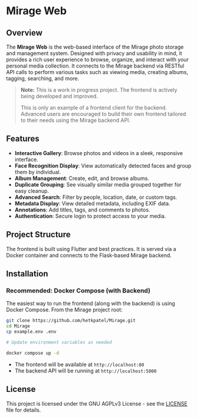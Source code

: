 # Mirage Web

## Overview

The **Mirage Web** is the web-based interface of the Mirage photo storage and management system. Designed with privacy and usability in mind, it provides a rich user experience to browse, organize, and interact with your personal media collection. It connects to the Mirage backend via RESTful API calls to perform various tasks such as viewing media, creating albums, tagging, searching, and more.

> **Note:** This is a work in progress project. The frontend is actively being developed and improved.
>
> This is only an example of a frontend client for the backend. Advanced users are encouraged to build their own frontend tailored to their needs using the Mirage backend API.

## Features

* **Interactive Gallery**: Browse photos and videos in a sleek, responsive interface.
* **Face Recognition Display**: View automatically detected faces and group them by individual.
* **Album Management**: Create, edit, and browse albums.
* **Duplicate Grouping**: See visually similar media grouped together for easy cleanup.
* **Advanced Search**: Filter by people, location, date, or custom tags.
* **Metadata Display**: View detailed metadata, including EXIF data.
* **Annotations**: Add titles, tags, and comments to photos.
* **Authentication**: Secure login to protect access to your media.

## Project Structure

The frontend is built using Flutter and best practices. It is served via a Docker container and connects to the Flask-based Mirage backend.

## Installation

### Recommended: Docker Compose (with Backend)

The easiest way to run the frontend (along with the backend) is using Docker Compose. From the Mirage project root:

```bash
git clone https://github.com/hetkpatel/Mirage.git
cd Mirage
cp example.env .env

# Update environment variables as needed

docker compose up -d
```

* The frontend will be available at `http://localhost:80`
* The backend API will be running at `http://localhost:5000`

## License

This project is licensed under the GNU AGPLv3 License - see the [LICENSE](LICENSE) file for details.
